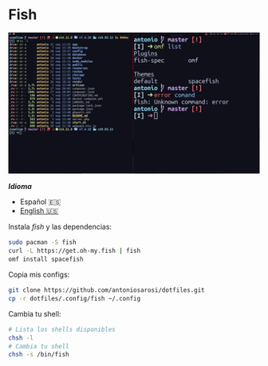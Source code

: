 # Fish

![Fish](./fish.png)

***Idioma***
- Español 🇪🇸
- [English 🇺🇸](https://github.com/antoniosarosi/dotfiles/tree/master/.config/fish)

Instala *fish* y las dependencias:

```bash
sudo pacman -S fish
curl -L https://get.oh-my.fish | fish
omf install spacefish
```

Copia mis configs:

```bash
git clone https://github.com/antoniosarosi/dotfiles.git
cp -r dotfiles/.config/fish ~/.config
```

Cambia tu shell:

```bash
# Lista los shells disponibles
chsh -l
# Cambia tu shell
chsh -s /bin/fish
```

